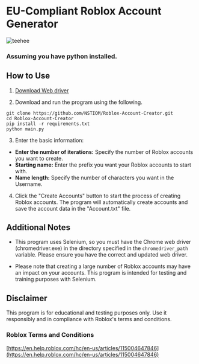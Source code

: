 # EU-Compliant Roblox Account Generator
![teehee](https://i.gyazo.com/a12f9a7bda3b9805c0a80c7fe24741c9.png)
### Assuming you have python installed.


## How to Use
1. [Download Web driver](https://chromedriver.chromium.org/downloads)

  
2. Download and run the program using the following.
```
git clone https://github.com/NSTIOM/Roblox-Account-Creator.git
cd Roblox-Account-Creator
pip install -r requirements.txt
python main.py
```

3. Enter the basic information:
- **Enter the number of iterations:** Specify the number of Roblox accounts you want to create.
- **Starting name:** Enter the prefix you want your Roblox accounts to start with.
- **Name length:** Specify the number of characters you want in the Username.

4. Click the "Create Accounts" button to start the process of creating Roblox accounts. The program will automatically create accounts and save the account data in the "Account.txt" file.

## Additional Notes

- This program uses Selenium, so you must have the Chrome web driver (chromedriver.exe) in the directory specified in the `chromedriver_path` variable. Please ensure you have the correct and updated web driver.

- Please note that creating a large number of Roblox accounts may have an impact on your accounts. This program is intended for testing and training purposes with Selenium.

## Disclaimer

This program is for educational and testing purposes only. Use it responsibly and in compliance with Roblox's terms and conditions.

### Roblox Terms and Conditions
[https://en.help.roblox.com/hc/en-us/articles/115004647846](https://en.help.roblox.com/hc/en-us/articles/115004647846)
